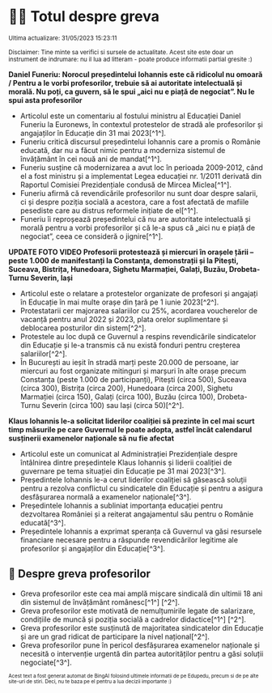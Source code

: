# 👩‍🏫 Totul despre greva
<sub>Ultima actualizare: 31/05/2023 15:23:11</sub>

<sub>Disclaimer: Tine minte sa verifici si sursele de actualitate. Acest site este doar un instrument de indrumare: nu il lua ad litteram - poate produce informatii partial gresite :)</sub>

**Daniel Funeriu: Norocul președintelui Iohannis este că ridicolul nu omoară / Pentru a le vorbi profesorilor, trebuie să ai autoritate intelectuală și morală. Nu poți, ca guvern, să le spui „aici nu e piață de negociat”. Nu le spui asta profesorilor**
- Articolul este un comentariu al fostului ministru al Educației Daniel Funeriu la Euronews, în contextul protestelor de stradă ale profesorilor și angajaților în Educație din 31 mai 2023[^1^].
- Funeriu critică discursul președintelui Iohannis care a promis o Românie educată, dar nu a făcut nimic pentru a moderniza sistemul de învățământ în cei nouă ani de mandat[^1^].
- Funeriu susține că modernizarea a avut loc în perioada 2009-2012, când el a fost ministru și a implementat Legea educației nr. 1/2011 derivată din Raportul Comisiei Prezidențiale condusă de Mircea Miclea[^1^].
- Funeriu afirmă că revendicările profesorilor nu sunt doar despre salarii, ci și despre poziția socială a acestora, care a fost afectată de mafiile pesediste care au distrus reformele inițiate de el[^1^].
- Funeriu îi reproșează președintelui că nu are autoritate intelectuală și morală pentru a vorbi profesorilor și că le-a spus că „aici nu e piață de negociat”, ceea ce consideră o jignire[^1^].

**UPDATE FOTO VIDEO Profesorii protestează și miercuri în orașele țării – peste 1.000 de manifestanți la Constanța, demonstrații și la Pitești, Suceava, Bistrița, Hunedoara, Sighetu Marmației, Galați, Buzău, Drobeta-Turnu Severin, Iași**
- Articolul este o relatare a protestelor organizate de profesori și angajați în Educație în mai multe orașe din țară pe 1 iunie 2023[^2^].
- Protestatarii cer majorarea salariilor cu 25%, acordarea voucherelor de vacanță pentru anul 2022 și 2023, plata orelor suplimentare și deblocarea posturilor din sistem[^2^].
- Protestele au loc după ce Guvernul a respins revendicările sindicatelor din Educație și le-a transmis că nu există fonduri pentru creșterea salariilor[^2^].
- În București au ieșit în stradă marți peste 20.000 de persoane, iar miercuri au fost organizate mitinguri și marșuri în alte orașe precum Constanța (peste 1.000 de participanți), Pitești (circa 500), Suceava (circa 300), Bistrița (circa 200), Hunedoara (circa 200), Sighetu Marmației (circa 150), Galați (circa 100), Buzău (circa 100), Drobeta-Turnu Severin (circa 100) sau Iași (circa 50)[^2^].

**Klaus Iohannis le-a solicitat liderilor coaliției să prezinte în cel mai scurt timp măsurile pe care Guvernul le poate adopta, astfel încât calendarul susținerii examenelor naționale să nu fie afectat**
- Articolul este un comunicat al Administrației Prezidențiale despre întâlnirea dintre președintele Klaus Iohannis și liderii coaliției de guvernare pe tema situației din Educație pe 31 mai 2023[^3^].
- Președintele Iohannis le-a cerut liderilor coaliției să găsească soluții pentru a rezolva conflictul cu sindicatele din Educație și pentru a asigura desfășurarea normală a examenelor naționale[^3^].
- Președintele Iohannis a subliniat importanța educației pentru dezvoltarea României și a reiterat angajamentul său pentru o Românie educată[^3^].
- Președintele Iohannis a exprimat speranța că Guvernul va găsi resursele financiare necesare pentru a răspunde revendicărilor legitime ale profesorilor și angajaților din Educație[^3^].

## 🏫 Despre greva profesorilor
- Greva profesorilor este cea mai amplă mișcare sindicală din ultimii 18 ani din sistemul de învățământ românesc[^1^] [^2^].
- Greva profesorilor este motivată de nemulțumirile legate de salarizare, condițiile de muncă și poziția socială a cadrelor didactice[^1^] [^2^].
- Greva profesorilor este susținută de majoritatea sindicatelor din Educație și are un grad ridicat de participare la nivel național[^2^].
- Greva profesorilor pune în pericol desfășurarea examenelor naționale și necesită o intervenție urgentă din partea autorităților pentru a găsi soluții negociate[^3^].


<sub><sub>Acest text a fost generat automat de BingAI folosind ultimele informatii de pe Edupedu, precum si de pe alte site-uri de stiri. Deci, nu te baza pe el pentru a lua decizii importante :)</sub></sub>